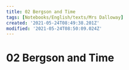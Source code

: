 ```yaml
---
title: 02 Bergson and Time
tags: [Notebooks/English/texts/Mrs Dalloway]
created: '2021-05-24T08:49:38.201Z'
modified: '2021-05-24T08:50:09.024Z'
---
```


# 02 Bergson and Time

